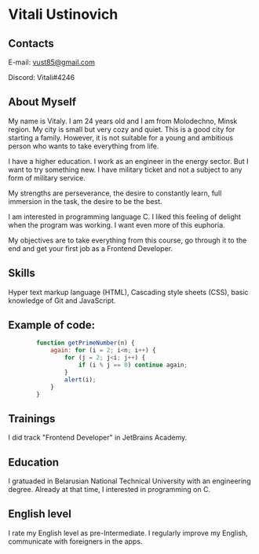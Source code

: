 # Vitali Ustinovich

## Contacts

E-mail: vust85@gmail.com

Discord: Vitali#4246

## About Myself

My name is Vitaly. I am 24 years old and I am from Molodechno, Minsk region. My city is small but very cozy and quiet. This is a good city for starting a family. However, it is not suitable for a young and ambitious person who wants to take everything from life.

I have a higher education. I work as an engineer in the energy sector. But I want to try something new. I have military ticket and not a subject to any form of military service.

My strengths are perseverance, the desire to constantly learn, full immersion in the task, the desire to be the best.

I am interested in programming language C. I liked this feeling of delight when the program was working. I want even more of this euphoria.

My objectives are to take everything from this course, go through it to the end and get your first job as a Frontend Developer.

## Skills

Hyper text markup language (HTML), Cascading style sheets (CSS), basic knowledge of Git and JavaScript. 

## Example of code:

```javascript
        function getPrimeNumber(n) {
            again: for (i = 2; i<n; i++) {
                for (j = 2; j<i; j++) {
                    if (i % j == 0) continue again;
                }
                alert(i);
            }
        }
```

## Trainings

I did track "Frontend Developer" in JetBrains Academy.

## Education

I gratuaded in Belarusian National Technical University with an engineering degree. Already at that time, I interested in programming on C.

## English level

I rate my English level as pre-Intermediate. I regularly improve my English, communicate with foreigners in the apps.



